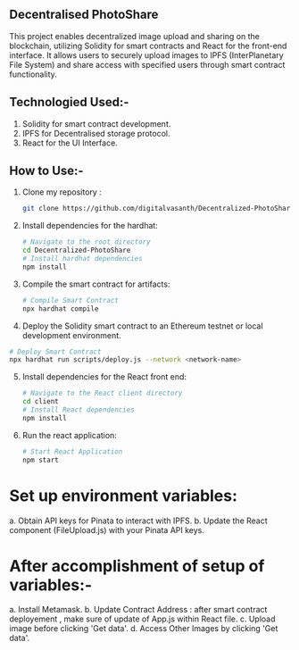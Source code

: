 ## Decentralised PhotoShare
This project enables decentralized image upload and sharing on the blockchain, utilizing Solidity for smart contracts and React for the front-end interface. It allows users to securely upload images to IPFS (InterPlanetary File System) and share access with specified users through smart contract functionality.




## Technologied Used:-
1. Solidity for smart contract development.
2. IPFS for Decentralised storage protocol.
3. React for the UI Interface.

## How to Use:-
1. Clone my repository :

     ```bash
   git clone https://github.com/digitalvasanth/Decentralized-PhotoShare.git
   ```
2. Install dependencies for the hardhat:

   ```bash
   # Navigate to the root directory
   cd Decentralized-PhotoShare
   # Install hardhat dependencies
   npm install
   ```

3. Compile the smart contract for artifacts:

   ```bash
   # Compile Smart Contract
   npx hardhat compile
   ```

 4. Deploy the Solidity smart contract to an Ethereum testnet or local development environment.
   ```bash
   # Deploy Smart Contract
   npx hardhat run scripts/deploy.js --network <network-name>
```
5. Install dependencies for the React front end:
   ```bash
   # Navigate to the React client directory
   cd client 
   # Install React dependencies
   npm install
   ```
6. Run the react application:
   ```bash
   # Start React Application
   npm start
   ```

# Set up environment variables:
a. Obtain API keys for Pinata to interact with IPFS.
b. Update the React component (FileUpload.js) with your Pinata API keys.

# After accomplishment of setup of variables:- 
a. Install Metamask.
b. Update Contract Address : after smart contract deployement , make sure of update of App.js within React file.
c. Upload image before clicking 'Get data'.
d. Access Other Images by clicking 'Get data'.
